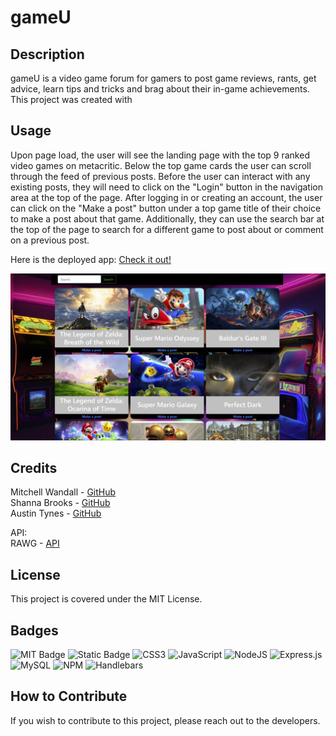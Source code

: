 # gameU

## Description

gameU is a video game forum for gamers to post game reviews, rants, get advice, learn tips and tricks and brag about their in-game achievements. This project was created with 

## Usage

Upon page load, the user will see the landing page with the top 9 ranked video games on metacritic. Below the top game cards the user can scroll through the feed of previous posts. Before the user can interact with any existing posts, they will need to click on the "Login" button in the navigation area at the top of the page. After logging in or creating an account, the user can click on the "Make a post" button under a top game title of their choice to make a post about that game. Additionally, they can use the search bar at the top of the page to search for a different game to post about or comment on a previous post.

Here is the deployed app: [Check it out!](https://limitless-mountain-58094-a782c55b0be7.herokuapp.com/)

![Screenshot of gameU](./views/assets/screenshot.png)

## Credits

Mitchell Wandall - [GitHub](https://github.com/MWandall) <br/>
Shanna Brooks - [GitHub](https://github.com/shanna-not-shawna) <br/>
Austin Tynes - [GitHub](https://github.com/austintynes) <br/>

API: <br/>
RAWG - [API](https://rawg.io/apidocs) <br/>

## License

This project is covered under the MIT License.

## Badges

![MIT Badge](https://img.shields.io/badge/License-MIT-blue)
![Static Badge](https://img.shields.io/badge/css-bootstrap-blue)
![CSS3](https://img.shields.io/badge/css3-%231572B6.svg?style=for-the-badge&logo=css3&logoColor=white)
![JavaScript](https://img.shields.io/badge/javascript-%23323330.svg?style=for-the-badge&logo=javascript&logoColor=%23F7DF1E)
![NodeJS](https://img.shields.io/badge/node.js-6DA55F?style=for-the-badge&logo=node.js&logoColor=white)
![Express.js](https://img.shields.io/badge/express.js-%23404d59.svg?style=for-the-badge&logo=express&logoColor=%2361DAFB)
![MySQL](https://img.shields.io/badge/mysql-%2300f.svg?style=for-the-badge&logo=mysql&logoColor=white)
![NPM](https://img.shields.io/badge/NPM-%23CB3837.svg?style=for-the-badge&logo=npm&logoColor=white)
![Handlebars](https://img.shields.io/badge/Handlebars%20js-f0772b?style=for-the-badge&logo=handlebarsdotjs&logoColor=black)


## How to Contribute

If you wish to contribute to this project, please reach out to the developers.
